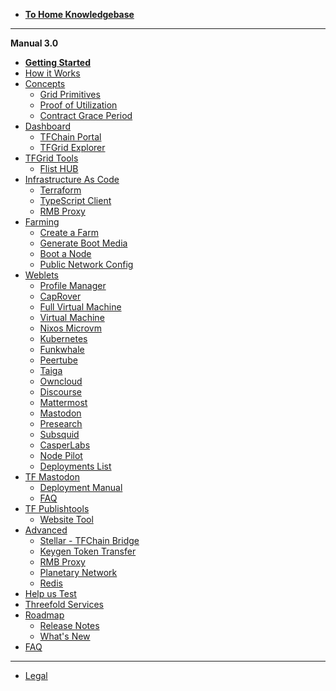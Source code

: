 - [**To Home Knowledgebase**](!@threefold:threefold_home)

---

**Manual 3.0**

- [**Getting Started**](@tfgrid3_getstarted)
- [How it Works](grid3_howitworks)
- [Concepts](manual3_concept)
  - [Grid Primitives](threefold:tfgrid_primitives)
  - [Proof of Utilization](proof_of_utilization_manual)
  - [Contract Grace Period](gridconcepts/grace_period.md)
- [Dashboard](dashboard_readme)
  - [TFChain Portal](dashboard_portal_home)
  - [TFGrid Explorer](explorer_home)
- [TFGrid Tools](tfgrid_services)
  - [Flist HUB](flist_hub)
- [Infrastructure As Code](manual3_iac_home)
  - [Terraform](@grid3_terraform_home)
  - [TypeScript Client](@grid3_javascript_home)
    <!-- - [Query Interface TFChain](@graphql) -->
  - [RMB Proxy](@grid_proxy)
- [Farming](farming)
  - [Create a Farm](create_farm)
  - [Generate Boot Media](boot_media)
  - [Boot a Node](booting_node)
  - [Public Network Config](public_config)
- [Weblets](weblets_home)
  - [Profile Manager](weblets_profile_manager)
  - [CapRover](weblets_caprover)
  - [Full Virtual Machine](weblets_fullvm)
  - [Virtual Machine](weblets_vm)
  - [Nixos Microvm](weblets_nixos_micro)
  - [Kubernetes](weblets_k8s)
  - [Funkwhale](weblets_funkwhale)
  - [Peertube](weblets_peertube)
  - [Taiga](weblets_taiga)
  - [Owncloud](weblets_owncloud)
  - [Discourse](weblets_discourse)
  - [Mattermost](weblets_mattermost)
  - [Mastodon](weblets_mastodon)
  - [Presearch](weblets_presearch)
  - [Subsquid](weblets_subsquid)
  - [CasperLabs](weblets_casper)
  - [Node Pilot](weblets_nodepilot)
  <!-- - [Algorand](weblets_algorand) -->
  - [Deployments List](weblets_deployments_list)
- [TF Mastodon](threefold_mastodon_home)
  - [Deployment Manual](threefold_mastodon)
  - [FAQ](threefold_mastodon_faq)
- [TF Publishtools](publishtools)
  - [Website Tool](website)
- [Advanced](advanced)
  - [Stellar - TFChain Bridge](grid3_stellar_tfchain_bridge)
  - [Keygen Token Transfer](token_transfer_keygenerator)
  - [RMB Proxy](@grid_proxy)
  - [Planetary Network](yggdrasil_client)
  - [Redis](grid3_redis)
- [Help us Test](@testing_home)
- [Threefold Services](manual3_tfservices)
- [Roadmap](threefold:roadmap_grid)
  - [Release Notes](releasenotes3)
  - [What's New](grid3_new)
- [FAQ](faq)

---

- [Legal](!@legal:legal_home)

<!-- - [Definitions & Concepts](@threefold:definitions_concepts) -->
<!-- - [Concepts](grid3_definitions) -->
<!-- - [What you need to know](@grid3_developer_basics) -->
<!-- - [How it works](grid3_howitworks) -->

<!-- - [Howto](tfgrid3_howto)
  - [Planetary Network](@threefold:planetary_network)
  - [Quantum Safe Storage System](@threefold:qsss_home) -->
